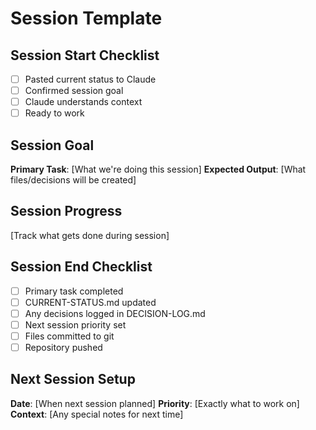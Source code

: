 # Session Template

## Session Start Checklist
- [ ] Pasted current status to Claude
- [ ] Confirmed session goal
- [ ] Claude understands context
- [ ] Ready to work

## Session Goal
**Primary Task**: [What we're doing this session]
**Expected Output**: [What files/decisions will be created]

## Session Progress
[Track what gets done during session]

## Session End Checklist
- [ ] Primary task completed
- [ ] CURRENT-STATUS.md updated
- [ ] Any decisions logged in DECISION-LOG.md
- [ ] Next session priority set
- [ ] Files committed to git
- [ ] Repository pushed

## Next Session Setup
**Date**: [When next session planned]
**Priority**: [Exactly what to work on]
**Context**: [Any special notes for next time]